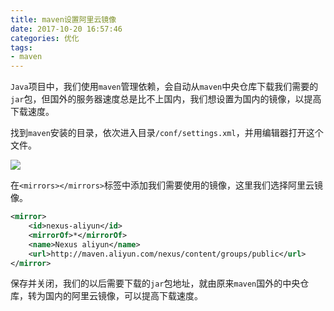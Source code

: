 ```yaml
---
title: maven设置阿里云镜像
date: 2017-10-20 16:57:46
categories: 优化
tags:
- maven
---
```

`Java`项目中，我们使用`maven`管理依赖，会自动从`maven`中央仓库下载我们需要的`jar`包，但国外的服务器速度总是比不上国内，我们想设置为国内的镜像，以提高下载速度。

<!-- more -->

找到`maven`安装的目录，依次进入目录`/conf/settings.xml`，并用编辑器打开这个文件。

![](/images/2017/10/maven-set-aliyun-mirror/0.png)

在`<mirrors></mirrors>`标签中添加我们需要使用的镜像，这里我们选择阿里云镜像。

```xml
<mirror>
    <id>nexus-aliyun</id>
    <mirrorOf>*</mirrorOf>
    <name>Nexus aliyun</name>
    <url>http://maven.aliyun.com/nexus/content/groups/public</url>
</mirror>
```

保存并关闭，我们的以后需要下载的`jar`包地址，就由原来`maven`国外的中央仓库，转为国内的阿里云镜像，可以提高下载速度。